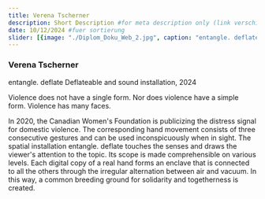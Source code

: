```yaml
---
title: Verena Tscherner 
description: Short Description #for meta description only (link verschicken etc. nicht auf der seite zu sehen)
date: 10/12/2024 #fuer sortierung
slider: [{image: "./Diplom_Doku_Web_2.jpg", caption: "entangle. deflate"},{image: "./Diplom_Doku_Web_4.jpg", caption: "entangle. deflate"},{image: "./Diplom_Doku_Web_8.jpg", caption: "entangle. deflate"}]
---
```


### Verena Tscherner 
entangle. deflate
Deflateable and sound installation, 2024

 
Violence does not have a single form.
Nor does violence have a simple form.
Violence has many faces.
 
In 2020, the Canadian Women's Foundation is publicizing the distress signal for domestic violence. The corresponding hand movement consists of three consecutive gestures and can be used inconspicuously when in sight. The spatial installation entangle. deflate touches the senses and draws the viewer's attention to the topic. Its scope is made comprehensible on various levels. Each digital copy of a real hand forms an enclave that is connected to all the others through the irregular alternation between air and vacuum. In this way, a common breeding ground for solidarity and togetherness is created.
